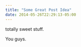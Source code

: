 ```yaml
---
title: "Some Great Post Idea"
date: 2014-05-26T22:29:13-05:00
---
```

totally sweet stuff.

You guys.
